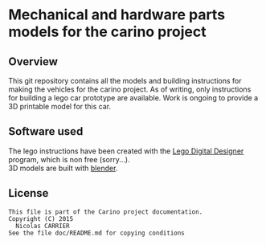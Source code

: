 # Mechanical and hardware parts models for the carino project

## Overview

This git repository contains all the models and building instructions for making
the vehicles for the carino project. As of writing, only instructions for
building a lego car prototype are available. Work is ongoing to provide a 3D
printable model for this car.

## Software used

The lego instructions have been created with the [Lego Digital Designer][ldd]
program, which is non free (sorry...).  
3D models are built with [blender][blender].

## License

    This file is part of the Carino project documentation.
    Copyright (C) 2015
      Nicolas CARRIER
    See the file doc/README.md for copying conditions

[blender]: http://www.blender.org/
[cc-by-sa]: http://creativecommons.org/licenses/by-sa/4.0/
[ldd]: http://ldd.lego.com
